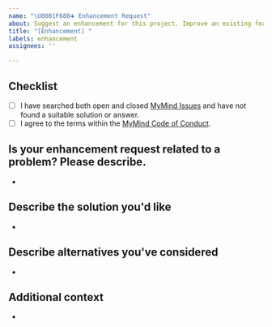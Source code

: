 ```yaml
---
name: "\U0001F680➕ Enhancement Request"
about: Suggest an enhancement for this project. Improve an existing feature
title: "[Enhancement] "
labels: enhancement
assignees: ''

---
```


## **Checklist**
- [ ] I have searched both open and closed [MyMind Issues](https://github.com/towaquimbayo/MyMind/issues) and have not found a suitable solution or answer.
- [ ] I agree to the terms within the [MyMind Code of Conduct](https://github.com/towaquimbayo/MyMind/blob/main/CODE_OF_CONDUCT.md).

## **Is your enhancement request related to a problem? Please describe.**
<!-- A clear and concise description of what the problem is. Ex. I'm always frustrated when [...] -->

*

## **Describe the solution you'd like**
<!-- A clear and concise description of what you want to happen. -->


*

## **Describe alternatives you've considered**
<!-- A clear and concise description of any alternative solutions or features you've considered. -->

*

## **Additional context**
<!-- Add any other context or additional information about the problem here.-->

*
